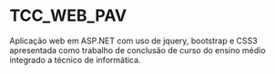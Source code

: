 # TCC_WEB_PAV
Aplicação web em ASP.NET com uso de jquery, bootstrap e CSS3 apresentada como trabalho de conclusão de curso do ensino médio integrado a técnico de informática.
